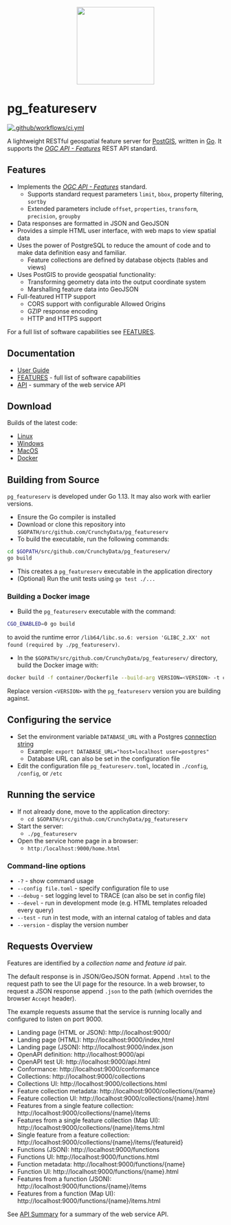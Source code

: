 <p align="center">
  <a href="https://access.crunchydata.com/documentation/pg_tileserv/latest/"><img width="180" height="180" src="./hugo/static/crunchy-spatial-logo.png?raw=true" /></a>
</p>

# pg_featureserv

[![.github/workflows/ci.yml](https://github.com/CrunchyData/pg_featureserv/actions/workflows/ci.yml/badge.svg?branch=master)](https://github.com/CrunchyData/pg_featureserv/actions/workflows/ci.yml)

A lightweight RESTful geospatial feature server for [PostGIS](https://postgis.net/), written in [Go](https://golang.org/).
It supports the [*OGC API - Features*](http://docs.opengeospatial.org/is/17-069r3/17-069r3.html) REST API standard.

## Features

* Implements the [*OGC API - Features*](http://docs.opengeospatial.org/is/17-069r3/17-069r3.html) standard.
  * Supports standard request parameters `limit`, `bbox`, property filtering, `sortby`
  * Extended parameters include `offset`, `properties`, `transform`, `precision`, `groupby`
* Data responses are formatted in JSON and GeoJSON
* Provides a simple HTML user interface, with web maps to view spatial data
* Uses the power of PostgreSQL to reduce the amount of code
  and to make data definition easy and familiar.
  * Feature collections are defined by database objects (tables and views)
* Uses PostGIS to provide geospatial functionality:
  * Transforming geometry data into the output coordinate system
  * Marshalling feature data into GeoJSON
* Full-featured HTTP support
  * CORS support with configurable Allowed Origins
  * GZIP response encoding
  * HTTP and HTTPS support

For a full list of software capabilities see [FEATURES](FEATURES.md).

## Documentation

* [User Guide](https://access.crunchydata.com/documentation/pg_featureserv/latest/)
* [FEATURES](FEATURES.md) - full list of software capabilities
* [API](API.md) - summary of the web service API


## Download

Builds of the latest code:

* [Linux](https://postgisftw.s3.amazonaws.com/pg_featureserv_latest_linux.zip)
* [Windows](https://postgisftw.s3.amazonaws.com/pg_featureserv_latest_windows.zip)
* [MacOS](https://postgisftw.s3.amazonaws.com/pg_featureserv_latest_macos.zip)
* [Docker](https://hub.docker.com/r/pramsey/pg_featureserv)


## Building from Source

`pg_featureserv` is developed under Go 1.13.  It may also work with earlier versions.

* Ensure the Go compiler is installed
* Download or clone this repository into `$GOPATH/src/github.com/CrunchyData/pg_featureserv`
* To build the executable, run the following commands:
```bash
cd $GOPATH/src/github.com/CrunchyData/pg_featureserv/
go build
```
* This creates a `pg_featureserv` executable in the application directory
* (Optional) Run the unit tests using `go test ./...`

### Building a Docker image

* Build the `pg_featureserv` executable with the command:
```bash
CGO_ENABLED=0 go build
```
to avoid the runtime error `/lib64/libc.so.6: version 'GLIBC_2.XX' not found (required by ./pg_featureserv)`.

* In the `$GOPATH/src/github.com/CrunchyData/pg_featureserv/` directory, build the Docker image with:
```bash
docker build -f container/Dockerfile --build-arg VERSION=<VERSION> -t crunchydata/pg_featureserv:<VERSION> ./
```
Replace version `<VERSION>` with the `pg_featureserv` version you are building against.

## Configuring the service

* Set the environment variable `DATABASE_URL` with a Postgres [connection string](https://www.postgresql.org/docs/12/libpq-connect.html#LIBPQ-CONNSTRING)
  * Example: `export DATABASE_URL="host=localhost user=postgres"`
  * Database URL can also be set in the configuration file
* Edit the configuration file `pg_featureserv.toml`, located in `./config`, `/config`, or `/etc`

## Running the service

* If not already done, move to the application directory:
  * `cd $GOPATH/src/github.com/CrunchyData/pg_featureserv`
* Start the server:
  * `./pg_featureserv`
* Open the service home page in a browser:
  * `http:/localhost:9000/home.html`

### Command-line options

* `-?` - show command usage
* `--config file.toml` - specify configuration file to use
* `--debug` - set logging level to TRACE (can also be set in config file)
* `--devel` - run in development mode (e.g. HTML templates reloaded every query)
* `--test` - run in test mode, with an internal catalog of tables and data
* `--version` - display the version number

## Requests Overview

Features are identified by a _collection name_ and _feature id_ pair.

The default response is in JSON/GeoJSON format.
Append `.html` to the request path to see the UI page for the resource.
In a web browser, to request a JSON response append `.json` to the path (which overrides the browser `Accept` header).

The example requests assume that the service is running locally and configured
to listen on port 9000.

- Landing page (HTML or JSON): http://localhost:9000/
- Landing page (HTML): http://localhost:9000/index,html
- Landing page (JSON): http://localhost:9000/index.json
- OpenAPI definition: http://localhost:9000/api
- OpenAPI test UI: http://localhost:9000/api.html
- Conformance: http://localhost:9000/conformance
- Collections: http://localhost:9000/collections
- Collections UI: http://localhost:9000/collections.html
- Feature collection metadata: http://localhost:9000/collections/{name}
- Feature collection UI: http://localhost:9000/collections/{name}.html
- Features from a single feature collection: http://localhost:9000/collections/{name}/items
- Features from a single feature collection (Map UI): http://localhost:9000/collections/{name}/items.html
- Single feature from a feature collection: http://localhost:9000/collections/{name}/items/{featureid}
- Functions (JSON): http://localhost:9000/functions
- Functions UI: http://localhost:9000/functions.html
- Function metadata: http://localhost:9000/functions/{name}
- Function UI: http://localhost:9000/functions/{name}.html
- Features from a function (JSON): http://localhost:9000/functions/{name}/items
- Features from a function (Map UI): http://localhost:9000/functions/{name}/items.html

See [API Summary](API.md) for a summary of the web service API.
